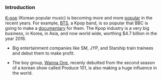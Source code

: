 ### Introduction

[K-pop](https://en.wikipedia.org/wiki/K-pop) (Korean popular music) is
becoming more and more
[popular](http://www.bbc.com/news/entertainment-arts-39998511) in the
recent years. For example,
<a href="https://en.wikipedia.org/wiki/BTS_(band)">BTS</a>, a Kpop band,
is so popular that BBC is going to make a
[documentary](http://en.koreaportal.com/articles/43599/20171128/bbc-is-reportedly-making-special-documentary-on-k-pop-group-bts.htm)
for them. The Kpop industry is a very big business, in Korea, in Asia,
and now world wide, worthing $4.7 billion in the year 2016.

-   Big entertainment companies like SM, JYP, and Starship train
    trainees and debut them to make profit.

-   The boy group, [Wanna
    One](https://www.billboard.com/articles/columns/k-town/7897154/produce-101-k-pop-boy-band-wanna-one),
    recenly debutted from the second season of a korean show called
    Produce 101, is also making a huge influence in the world.
